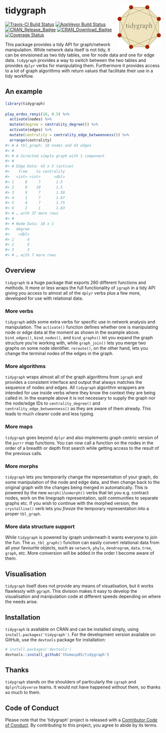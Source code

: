 
<!-- README.md is generated from README.Rmd. Please edit that file -->

# tidygraph <img src="man/figures/logo.png" align="right" width="140px"/>

[![Travis-CI Build
Status](https://travis-ci.org/thomasp85/tidygraph.svg?branch=master)](https://travis-ci.org/thomasp85/tidygraph)
[![AppVeyor Build
Status](https://ci.appveyor.com/api/projects/status/github/thomasp85/tidygraph?branch=master&svg=true)](https://ci.appveyor.com/project/thomasp85/tidygraph)
[![CRAN\_Release\_Badge](http://www.r-pkg.org/badges/version-ago/tidygraph)](https://CRAN.R-project.org/package=tidygraph)
[![CRAN\_Download\_Badge](http://cranlogs.r-pkg.org/badges/tidygraph)](https://CRAN.R-project.org/package=tidygraph)
[![Coverage
Status](https://img.shields.io/codecov/c/github/thomasp85/tidygraph/master.svg)](https://codecov.io/github/thomasp85/tidygraph?branch=master)

This package provides a tidy API for graph/network manipulation. While
network data itself is not tidy, it can be envisioned as two tidy
tables, one for node data and one for edge data. `tidygraph` provides a
way to switch between the two tables and provides `dplyr` verbs for
manipulating them. Furthermore it provides access to a lot of graph
algorithms with return values that facilitate their use in a tidy
workflow.

## An example

``` r
library(tidygraph)

play_erdos_renyi(10, 0.5) %>% 
  activate(nodes) %>% 
  mutate(degree = centrality_degree()) %>% 
  activate(edges) %>% 
  mutate(centrality = centrality_edge_betweenness()) %>% 
  arrange(centrality)
#> # A tbl_graph: 10 nodes and 43 edges
#> #
#> # A directed simple graph with 1 component
#> #
#> # Edge Data: 43 x 3 (active)
#>    from    to centrality
#>   <int> <int>      <dbl>
#> 1     8     7       1.5 
#> 2     8    10       1.5 
#> 3     9     7       1.58
#> 4     1     7       1.67
#> 5     4     7       1.75
#> 6     2     1       1.83
#> # … with 37 more rows
#> #
#> # Node Data: 10 x 1
#>   degree
#>    <dbl>
#> 1      4
#> 2      5
#> 3      3
#> # … with 7 more rows
```

## Overview

`tidygraph` is a huge package that exports 280 different functions and
methods. It more or less wraps the full functionality of `igraph` in a
tidy API giving you access to almost all of the `dplyr` verbs plus a few
more, developed for use with relational data.

### More verbs

`tidygraph` adds some extra verbs for specific use in network analysis
and manipulation. The `activate()` function defines whether one is
manipulating node or edge data at the moment as shown in the example
above. `bind_edges()`, `bind_nodes()`, and `bind_graphs()` let you
expand the graph structure you’re working with, while `graph_join()`
lets you merge two graphs on some node identifier. `reroute()`, on the
other hand, lets you change the terminal nodes of the edges in the
graph.

### More algorithms

`tidygraph` wraps almost all of the graph algorithms from `igraph` and
provides a consistent interface and output that always matches the
sequence of nodes and edges. All `tidygraph` algorithm wrappers are
intended for use inside verbs where they know the context they are being
called in. In the example above it is not necessary to supply the graph
nor the node/edge IDs to `centrality_degree()` and
`centrality_edge_betweenness()` as they are aware of them already. This
leads to much clearer code and less typing.

### More maps

`tidygraph` goes beyond `dplyr` and also implements graph centric
version of the `purrr` map functions. You can now call a function on the
nodes in the order of a breadth or depth first search while getting
access to the result of the previous calls.

### More morphs

`tidygraph` lets you temporarily change the representation of your
graph, do some manipulation of the node and edge data, and then change
back to the original graph with the changes being merged in
automatically. This is powered by the new `morph()`/`unmorph()` verbs
that let you e.g. contract nodes, work on the linegraph representation,
split communities to separate graphs etc. If you wish to continue with
the morphed version, the `crystallise()` verb lets you *freeze* the
temporary representation into a proper `tbl_graph`.

### More data structure support

While `tidygraph` is powered by igraph underneath it wants everyone to
join the fun. The `as_tbl_graph()` function can easily convert
relational data from all your favourite objects, such as `network`,
`phylo`, `dendrogram`, `data.tree`, `graph`, etc. More conversion will
be added in the order I become aware of them.

## Visualisation

`tidygraph` itself does not provide any means of visualisation, but it
works flawlessly with `ggraph`. This division makes it easy to develop
the visualisation and manipulation code at different speeds depending on
where the needs arise.

## Installation

`tidygraph` is available on CRAN and can be installed simply, using
`install.packages('tidygraph')`. For the development version available
on GitHub, use the `devtools` package for installation:

``` r
# install.packages('devtools')
devtools::install_github('thomasp85/tidygraph')
```

## Thanks

`tidygraph` stands on the shoulders of particularly the `igraph` and
`dplyr`/`tidyverse` teams. It would not have happened without them, so
thanks so much to them.

## Code of Conduct

Please note that the ‘tidygraph’ project is released with a [Contributor
Code of
Conduct](https://tidygraph.data-imaginist.com/CODE_OF_CONDUCT.html). By
contributing to this project, you agree to abide by its terms.
